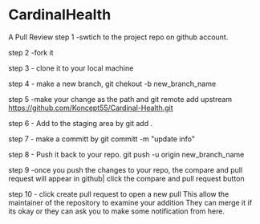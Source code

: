 # CardinalHealth
A Pull Review
step 1 -swtich to the project repo on github account.

step 2 -fork it

step 3 - clone it to your local machine

step 4 - make a new branch, git chekout -b new_branch_name

step 5 -make your change as the path and 
        git remote add upstream https://github.com/Koncept55/Cardinal-Health.git

step 6 - Add to the staging area by git add .

step 7 - make a committ by git committ -m "update info"

step 8 - Push it back to your repo. git push -u origin new_branch_name

step 9 -once you push the changes to your repo, the compare and pull request
         will appear in github| click the compare and pull request button

step 10 - click create pull request to open a new pull
          This allow the maintainer of the repository to examine your addition
          They can merge it if its okay or they can ask you to make some notification from here.
